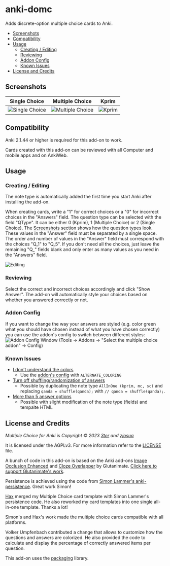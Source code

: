 <!-- omit in toc -->
# anki-domc

Adds discrete-option multiple choice cards to Anki.

- [Screenshots](#screenshots)
- [Compatibility](#compatibility)
- [Usage](#usage)
  - [Creating / Editing](#creating--editing)
  - [Reviewing](#reviewing)
  - [Addon Config](#addon-config)
  - [Known Issues](#known-issues)
- [License and Credits](#license-and-credits)

## Screenshots

|                  Single Choice                  |                   Multiple Choice                   |              Kprim              |
| :---------------------------------------------: | :-------------------------------------------------: | :-----------------------------: |
| ![Single Choice](screenshots/single_choice.png) | ![Multiple Choice](screenshots/multiple_choice.png) | ![Kprim](screenshots/kprim.png) |

## Compatibility

Anki 2.1.44 or higher is required for this add-on to work.

Cards created with this add-on can be reviewed with all Computer and mobile apps and on AnkiWeb.

## Usage

### Creating / Editing

The note type is automatically added the first time you start Anki after installing the add-on.

When creating cards, write a "1" for correct choices or a "0" for incorrect choices in the "Answers" field.
The question type can be selected with the field "QType".
It can be either 0 (Kprim), 1 (Multiple Choice) or 2 (Single Choice).
The [Screenshots](#screenshots) section shows how the question types look.
These values in the "Answer" field must be separated by a single space.
The order and number of values in the "Answer" field must correspond with the choices "Q_1" to "Q_5".
If you don't need all the choices, just leave the remaining "Q_" fields blank and only enter as many values as you need in the "Answers" field.

![Editing](screenshots/edit.png)

### Reviewing

Select the correct and incorrect choices accordingly and click "Show Answer".
The add-on will automatically style your choices based on whether you answered correctly or not.

### Addon Config

If you want to change the way your answers are styled (e.g. color green what you should have chosen instead of what you have chosen correctly) you can use the addon's config to switch between different styles:
![Addon Config Window](screenshots/addon_config.png)
(Tools -> Addons -> "Select the multiple choice addon" -> Config)


### Known Issues
- [I don't understand the colors](https://github.com/zjosua/anki-mc/pull/90)
  - Use the [addon's config](#addon-config) with `ALTERNATE_COLORING`
- [Turn off shuffling/randomization of answers](https://github.com/zjosua/anki-mc/issues/87#issuecomment-1259818989)
  - Possible by duplicating the note type `AllInOne (kprim, mc, sc)` and replacing `qanda = shuffle(qanda);` with `// qanda = shuffle(qanda);`.
- [More than 5 answer options](https://github.com/zjosua/anki-mc/issues/81)
  - Possible with slight modification of the note type (fields) and tempalte HTML

## License and Credits

*Multiple Choice for Anki* is *Copyright © 2023 [3ter](https://github.com/3ter) and [zjosua](https://github.com/zjosua)*

It is licensed under the AGPLv3.
For more information refer to the [LICENSE](https://github.com/zjosua/anki-mc/blob/master/LICENSE) file.

A bunch of code in this add-on is based on the Anki add-ons [Image Occlusion Enhanced](https://github.com/glutanimate/image-occlusion-enhanced) and [Cloze Overlapper](https://github.com/glutanimate/cloze-overlapper) by Glutanimate.
[Click here to support Glutanimate's work](https://glutanimate.com/support-my-work/).

Persistence is achieved using the code from [Simon Lammer's anki-persistence](https://github.com/SimonLammer/anki-persistence).
Great work Simon!

[Hax](https://github.com/Schlauer-Hax) merged my Multiple Choice card template with Simon Lammer's persistence code.
He also reworked my card templates into one single all-in-one template.
Thanks a lot!

Simon's and Hax's work made the multiple choice cards compatible with all platforms.

Volker Umpfenbach contributed a change that allows to customize how the questions and answers are colorized.
He also provided the code to calculate and display the percentage of correctly answered items per question.

This add-on uses the [packaging](https://packaging.pypa.io/en/latest/) library.
